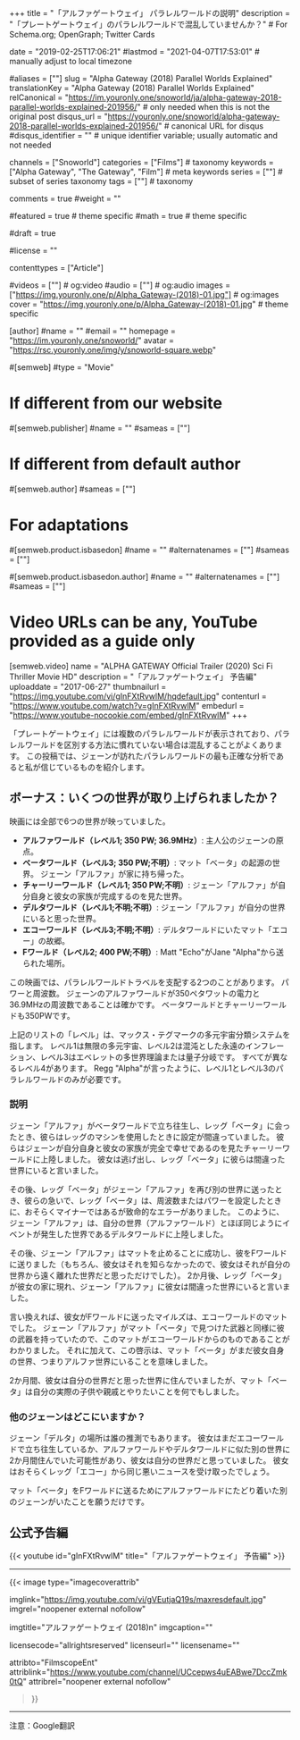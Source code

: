 +++
title = "「アルファゲートウェイ」 パラレルワールドの説明"
description = "「プレートゲートウェイ」のパラレルワールドで混乱していませんか？"	# For Schema.org; OpenGraph; Twitter Cards

date = "2019-02-25T17:06:21"
#lastmod = "2021-04-07T17:53:01"                 # manually adjust to local timezone

#aliases = [""]
slug = "Alpha Gateway (2018) Parallel Worlds Explained"
translationKey = "Alpha Gateway (2018) Parallel Worlds Explained"
relCanonical = "https://im.youronly.one/snoworld/ja/alpha-gateway-2018-parallel-worlds-explained-201956/"                            # only needed when this is not the original post
disqus_url = "https://youronly.one/snoworld/alpha-gateway-2018-parallel-worlds-explained-201956/"                             # canonical URL for disqus
#disqus_identifier = ""											# unique identifier variable; usually automatic and not needed

channels = ["Snoworld"]
categories = ["Films"]														# taxonomy
keywords = ["Alpha Gateway", "The Gateway", "Film"]															# meta keywords
series = [""]																# subset of series taxonomy
tags = [""]																	# taxonomy

comments = true
#weight = ""

#featured = true															# theme specific
#math = true																	# theme specific

#draft = true

#license = ""

contenttypes = ["Article"]

#videos = [""]																# og:video
#audio = [""]																# og:audio
images = ["https://img.youronly.one/p/Alpha_Gateway-(2018)-01.jpg"]    # og:images
cover = "https://img.youronly.one/p/Alpha_Gateway-(2018)-01.jpg"       # theme specific

[author]
#name = ""
#email = ""
homepage = "https://im.youronly.one/snoworld/"
avatar = "https://rsc.youronly.one/img/y/snoworld-square.webp"

#[semweb]
#type = "Movie"

# If different from our website
#[semweb.publisher]
#name = ""
#sameas = [""]

# If different from default author
#[semweb.author]
#sameas = [""]

# For adaptations
#[semweb.product.isbasedon]
#name = ""
#alternatenames = [""]
#sameas = [""]

#[semweb.product.isbasedon.author]
#name = ""
#alternatenames = [""]
#sameas = [""]

# Video URLs can be any, YouTube provided as a guide only
[semweb.video]
name = "ALPHA GATEWAY Official Trailer (2020) Sci Fi Thriller Movie HD"
description = "「アルファゲートウェイ」 予告編"
uploaddate = "2017-06-27"
thumbnailurl = "https://img.youtube.com/vi/gInFXtRvwlM/hqdefault.jpg"
contenturl = "https://www.youtube.com/watch?v=gInFXtRvwlM"
embedurl = "https://www.youtube-nocookie.com/embed/gInFXtRvwlM"
+++

「プレートゲートウェイ」には複数のパラレルワールドが表示されており、パラレルワールドを区別する方法に慣れていない場合は混乱することがよくあります。 この投稿では、ジェーンが訪れたパラレルワールドの最も正確な分析であると私が信じているものを紹介します。

<!--more-->

## ボーナス：いくつの世界が取り上げられましたか？
映画には全部で6つの世界が映っていました。

* **アルファワールド（レベル1; 350 PW; 36.9MHz）**: 主人公のジェーンの原点。
* **ベータワールド（レベル3; 350 PW;不明）**: マット「ベータ」の起源の世界。 ジェーン「アルファ」が家に持ち帰った。
* **チャーリーワールド（レベル1; 350 PW;不明）**: ジェーン「アルファ」が自分自身と彼女の家族が完成するのを見た世界。
* **デルタワールド（レベル1;不明;不明）**: ジェーン「アルファ」が自分の世界にいると思った世界。
* **エコーワールド（レベル3;不明;不明）**: デルタワールドにいたマット「エコー」の故郷。
* **Fワールド（レベル2; 400 PW;不明）**: Matt "Echo"がJane "Alpha"から送られた場所。

この映画では、パラレルワールドトラベルを支配する2つのことがあります。 パワーと周波数。 ジェーンのアルファワールドが350ペタワットの電力と36.9MHzの周波数であることは確かです。 ベータワールドとチャーリーワールドも350PWです。

上記のリストの「レベル」は、マックス・テグマークの多元宇宙分類システムを指します。 レベル1は無限の多元宇宙、レベル2は混沌とした永遠のインフレーション、レベル3はエベレットの多世界理論または量子分岐です。 すべてが異なるレベル4があります。 Regg "Alpha"が言ったように、レベル1とレベル3のパラレルワールドのみが必要です。

### 説明
ジェーン「アルファ」がベータワールドで立ち往生し、レッグ「ベータ」に会ったとき、彼らはレッグのマシンを使用したときに設定が間違っていました。 彼らはジェーンが自分自身と彼女の家族が完全で幸せであるのを見たチャーリーワールドに上陸しました。 彼女は逃げ出し、レッグ「ベータ」に彼らは間違った世界にいると言いました。

その後、レッグ「ベータ」がジェーン「アルファ」を再び別の世界に送ったとき、彼らの急いで、レッグ「ベータ」は、周波数またはパワーを設定したときに、おそらくマイナーではあるが致命的なエラーがありました。 このように、ジェーン「アルファ」は、自分の世界（アルファワールド）とほぼ同じようにイベントが発生した世界であるデルタワールドに上陸しました。

その後、ジェーン「アルファ」はマットを止めることに成功し、彼をFワールドに送りました（もちろん、彼女はそれを知らなかったので、彼女はそれが自分の世界から遠く離れた世界だと思っただけでした）。 2か月後、レッグ「ベータ」が彼女の家に現れ、ジェーン「アルファ」に彼女は間違った世界にいると言いました。

言い換えれば、彼女がFワールドに送ったマイルズは、エコーワールドのマットでした。 ジェーン「アルファ」がマット「ベータ」で見つけた武器と同様に彼の武器を持っていたので、このマットがエコーワールドからのものであることがわかりました。 それに加えて、この啓示は、マット「ベータ」がまだ彼女自身の世界、つまりアルファ世界にいることを意味しました。

2か月間、彼女は自分の世界だと思った世界に住んでいましたが、マット「ベータ」は自分の実際の子供や親戚とやりたいことを何でもしました。

### 他のジェーンはどこにいますか？
ジェーン「デルタ」の場所は誰の推測でもあります。 彼女はまだエコーワールドで立ち往生しているか、アルファワールドやデルタワールドに似た別の世界に2か月間住んでいた可能性があり、彼女は自分の世界だと思っていました。 彼女はおそらくレッグ「エコー」から同じ悪いニュースを受け取ったでしょう。

マット「ベータ」をFワールドに送るためにアルファワールドにたどり着いた別のジェーンがいたことを願うだけです。

## 公式予告編
{{< youtube id="gInFXtRvwlM" title="「アルファゲートウェイ」 予告編" >}}

-------

{{< image
  type="imagecoverattrib"

  imglink="https://img.youtube.com/vi/gVEutjaQ19s/maxresdefault.jpg"
  imgrel="noopener external nofollow"

  imgtitle="アルファゲートウェイ (2018)n"
  imgcaption=""

  licensecode="allrightsreserved"
  licenseurl=""
  licensename=""

  attribto="FilmscopeEnt"
  attriblink="https://www.youtube.com/channel/UCcepws4uEABwe7DccZmk0tQ"
  attribrel="noopener external nofollow"
>}}

-------

注意：Google翻訳
